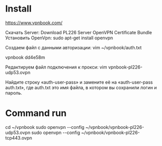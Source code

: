 # Install
https://www.vpnbook.com/

Скачать Server: Download PL226 Server OpenVPN Certificate Bundle 
Установить OpenVpn:
sudo apt-get install openvpn

Создаем файл с данными авторизации:
vim ~/vpnbook/auth.txt

vpnbook
dd4e58m

Редактируем файл подключения к прокси:
vim vpnbook-pl226-udp53.ovpn

Найдите строку «auth-user-pass» и замените её на «auth-user-pass auth.txt», где auth.txt это имя файла, в котором вы сохранили логин и пароль.

# Command run
cd ~/vpnbook
sudo openvpn --config ~/vpnbook/vpnbook-pl226-udp53.ovpn
sudo openvpn --config ~/vpnbook/vpnbook-pl226-tcp443.ovpn